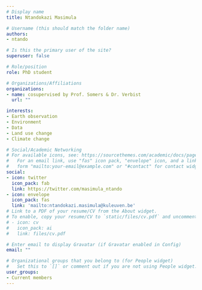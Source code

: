 ```yaml
---
# Display name
title: Ntandokazi Masimula

# Username (this should match the folder name)
authors:
- ntando

# Is this the primary user of the site?
superuser: false

# Role/position
role: PhD student

# Organizations/Affiliations
organizations:
- name: cosupervised by Prof. Somers & Dr. Verbist
  url: ""

interests:
- Earth observation
- Environment
- Data
- Land use change
- Climate change

# Social/Academic Networking
# For available icons, see: https://sourcethemes.com/academic/docs/page-builder/#icons
#   For an email link, use "fas" icon pack, "envelope" icon, and a link in the
#   form "mailto:your-email@example.com" or "#contact" for contact widget.
social:
- icon: twitter
  icon_pack: fab
  link: https://twitter.com/masimula_ntando
- icon: envelope
  icon_pack: fas
  link: 'mailto:ntandokazi.masimula@kuleuven.be'
# Link to a PDF of your resume/CV from the About widget.
# To enable, copy your resume/CV to `static/files/cv.pdf` and uncomment the lines below.
# - icon: cv
#   icon_pack: ai
#   link: files/cv.pdf

# Enter email to display Gravatar (if Gravatar enabled in Config)
email: ""

# Organizational groups that you belong to (for People widget)
#   Set this to `[]` or comment out if you are not using People widget.
user_groups:
- Current members
---
```

